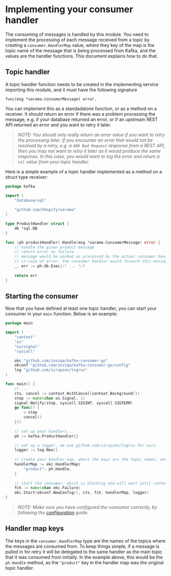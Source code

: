 # Implementing your consumer handler

The consuming of messages is handled by this module. You need to implement the processing of each message received from a topic by creating a `consumer.HandlerMap` value, where they key of the map is the topic name of the message that is being processed from Kafka, and the values are the handler functions. This document explains how to do that.

## Topic handler

A topic handler function needs to be created in the implementing service importing this module, and it must have the following signature

    func(msg *sarama.ConsumerMessage) error.

You can implement this as a standadalone function, or as a method on a receiver. It should return an error if there was a problem processing the message, e.g. if your database returned an error, or if an upstream REST API returned an error and you want to retry it later.

>_NOTE: You should only really return an error value if you want to retry the processing later. If you encounter an error that would not be resolved by a retry, e.g. a `400 Bad Request` response from a REST API, then you may not want to retry it later as it would produce the same response. In this case, you would want to log the error and return a `nil` value from your topic handler._

Here is a simple example of a topic handler implemented as a method on a struct type receiver: 

```go
package kafka

import (
	"database/sql"
	
	"github.com/Shopify/sarama"
)

type ProductHandler struct {
	db *sql.DB
}

func (ph productHandler) Handle(msg *sarama.ConsumerMessage) error {
	// handle the given product message
	// return error on failure
	// message would be marked as processed by the actual consumer handler in any case
	// in case of error, the consumer handler would forward this message to the next queue in chain (retry/deadletter)
	_, err := ph.db.Exec(/* ... */)
	
	return err
}
```

## Starting the consumer

Now that you have defined at least one topic handler, you can start your consumer in your `main` function. Below is an example:

```go
package main

import (
	"context"
	"os"
	"os/signal"
	"syscall"

	okc "github.com/inviqa/kafka-consumer-go"
	okconf "github.com/inviqa/kafka-consumer-go/config"
	log "github.com/sirupsen/logrus"
)

func main() {
	// ...
	ctx, cancel := context.WithCancel(context.Background())
	stop := make(chan os.Signal, 1)
	signal.Notify(stop, syscall.SIGINT, syscall.SIGTERM)
	go func() {
		<-stop
		cancel()
	}()
	
	// set up your handlers...
	ph := kafka.ProductHandler{}

	// set up a logger, we use github.com/sirupsen/logrus for ours
	logger := log.New()
	
	// create your handler map, where the keys are the topic names, and the values are the corresponding handlers
	handlerMap := okc.HandlerMap{
		"product": ph.Handle,
    }
    
    // start the consumer, which is blocking and will wait until context cancellation
	fch := make(chan okc.Failure)
	okc.Start(okconf.NewConfig(), ctx, fch, handlerMap, logger)
}
```

>_NOTE: Make sure you have configured the consumer correctly, by following the [configuration] guide._

## Handler map keys

The keys in the `consumer.HandlerMap` type are the names of the topics where the messages are consumed from. To keep things simple, if a message is pulled in for retry it will be delegated to the same handler as the main topic that it was consumed from initially. In the example above, this would be the `ph.Handle` method, as the `"product"` key in the handler map was the original topic handler.

[configuration]: configuration.md
